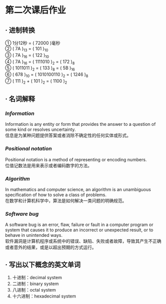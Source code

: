 # 第二次课后作业
## **·** 进制转换
① 1分12秒 = ( 72000 )毫秒</br>
② ( 7A )<sub>13</sub> = ( 101 )<sub>10</sub></br>
③ ( 7A )<sub>16</sub> = ( 122 )<sub>10</sub></br>
④ ( 7A )<sub>16</sub> = ( 1111010 )<sub>2</sub> = ( 172 )<sub>8</sub></br>
⑤ ( 1011011 )<sub>2</sub> = ( 133 )<sub>8</sub> = ( 5B )<sub>16</sub></br>
⑥ ( 678 )<sub>10</sub> = ( 1010100110 )<sub>2</sub> = ( 1246 )<sub>8</sub></br>
⑦ ( 111 )<sub>2</sub> + ( 101 )<sub>2</sub> = ( 1100 )<sub>2</sub></br>

## **·** 名词解释
### ***Information***
Information is any entity or form that provides the answer to a question of some kind or resolves uncertainty. </br>
信息是为某种问题提供答案或者消除不确定性的任何实体或形式。

### ***Positional notation***
Positional notation is a method of representing or encoding numbers.  </br>
位值记数法是用来表示或者编码数字的方法。

### ***Algorithm***
In mathematics and computer science, an algorithm is an unambiguous specification of how to solve a class of problems.</br>
在数学和计算机科学中，算法是如何解决一类问题的明确规范。

### ***Software bug***
A software bug is an error, flaw, failure or fault in a computer program or system that causes it to produce an incorrect or unexpected result, or to behave in unintended ways. </br>
软件漏洞是计算机程序或系统中的错误、缺陷、失败或者故障，导致其产生不正确或者意外的结果，或是以超出预期的方式运行。

## **·** 写出以下概念的英文单词
1) 十进制：decimal system
2) 二进制：binary system
3) 八进制：octal system
4) 十六进制：hexadecimal system
